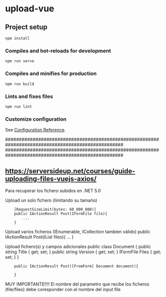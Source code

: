 # upload-vue

## Project setup
```
npm install
```

### Compiles and hot-reloads for development
```
npm run serve
```

### Compiles and minifies for production
```
npm run build
```

### Lints and fixes files
```
npm run lint
```

### Customize configuration
See [Configuration Reference](https://cli.vuejs.org/config/).

###################################################################################################
###################################################################################################

## https://serversideup.net/courses/guide-uploading-files-vuejs-axios/

Para recuperar los fichero subidos en .NET 5.0

Upload un solo fichero (limitando su tamaño)

        [RequestSizeLimit(bytes: 60_000_000)]
        public IActionResult Post(IFormFile file){
            ...
        }

Upload varios ficheros (IEnumerable, ICollection tambien válido)
        public IActionResult Post(IList<IFormFile> files){
            ...
        }


Upload fichero(s) y campos adicionales
        public class Document
        {
            public string Title { get; set; }
            public string Version { get; set; }
            IFormFile Files { get; set; }
        }

        public IActionResult Post([FromForm] Document document){

        }

MUY IMPORTANTE!!!! El nombre del parametro que recibe los ficheros (file/files) debe coresponder con el nombre del input file
